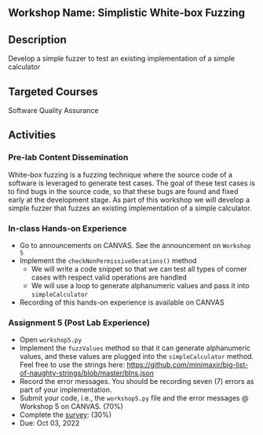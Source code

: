 ## Workshop Name: Simplistic White-box Fuzzing 

## Description 

Develop a simple fuzzer to test an existing implementation of a simple calculator 

## Targeted Courses 

Software Quality Assurance 

## Activities 

### Pre-lab Content Dissemination 

White-box fuzzing is a fuzzing technique where the source code of a software is leveraged 
to generate test cases. The goal of these test cases is to find bugs in the source code, so that these bugs 
are found and fixed early at the development stage. As part of this workshop we will develop a simple fuzzer 
that fuzzes an existing implementation of a simple calculator.   

### In-class Hands-on Experience 

- Go to announcements on CANVAS. See the announcement on `Workshop 5`
- Implement the `checkNonPermissiveOerations()` method 
  - We will write a code snippet so that we can test all types of corner cases with respect valid operations are handled 
  - We will use a loop to generate alphanumeric values and pass it into `simpleCalculator` 
- Recording of this hands-on experience is available on CANVAS 

### Assignment 5 (Post Lab Experience) 
- Open `workshop5.py` 
- Implement the `fuzzValues` method so that it can generate alphanumeric values, and these values are plugged into the `simpleCalculator` method. Feel free to use the strings here: https://github.com/minimaxir/big-list-of-naughty-strings/blob/master/blns.json
- Record the error messages. You should be recording seven (7) errors as part of your implementation. 
- Submit your code, i.e., the `workshop5.py` file and the error messages @ Workshop 5 on CANVAS. (70%)
- Complete the [survey](https://auburn.qualtrics.com/jfe/form/SV_e3Bxdy5U3uOPtSC):  (30%)
- Due: Oct 03, 2022 